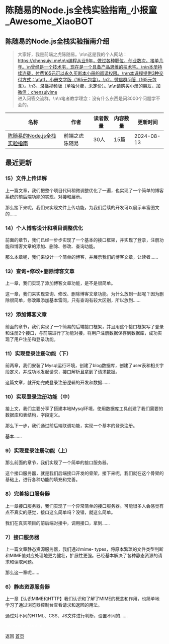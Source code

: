 # 陈随易的Node.js全栈实验指南_小报童_Awesome_XiaoBOT

## 陈随易的Node.js全栈实验指南介绍
> 大家好，我是前端之虎陈随易。\n\n这是我的个人网站：https://chensuiyi.me\n\n编程从业9年，做过各种职位，创业数次，接单几年。\n曾经是一个技术宅，现在是一个具备产品思维的技术宅。\n\n本册持续连载，付费165元可以永久买断本小册的阅读权限。\n\n本课程提供3种交付方式：\n\n1，小册文字版（165元包含）。\n2，微信群问答（165元包含）。\n3，录播视频版（单独付费，未定价）。\n\n请购买小册的朋友，加微信：chensuiyime  
进入问答交流群。\n\n笔者教学理念：没有什么东西是问3000个问题学不会的。  
  


|名称|作者|读者数量|内容数量|更新时间|
|---|---|---|---|---|
|[陈随易的Node.js全栈实验指南](https://xiaobot.net/p/static-deploy?refer=0b133df9-27dc-423b-8101-639049001c13)|前端之虎陈随易|30人|15篇|2024-08-13|

## 最近更新
### 15）文件上传详解

上一篇文章，我们把整个项目代码稍微调整优化了一遍，也实现了一个简单的博客系统的前后端功能的实现，对接和展示。

那么接下来呢，我们来实现文件上传功能，为我们后续的开发可以展示丰富图文的......

### 14）个人博客设计和项目调整优化

前面的章节，我们已经一步步实现了一个基本的接口框架，并实现了登录，注册功能和博客文章的添加、删除、修改、查询功能。

那么本章呢，我们来设计一个简单的博客，并展示我们的博客文章，让读者......

### 13）查询+修改+删除博客文章

上一章，我们实现了添加博客文章功能，是不是很简单。

这一章，我们来实现查询、修改、删除博客文章功能。为什么放到一起呢？因为删除很简单，修改跟添加基本雷同，只有查询有较大区别，所以放到......

### 12）添加博客文章

前面的章节，我们实现了一个简易的后端接口框架，并且用这个接口框架写了登录和注册2个接口，与前端进行了功能对接，将用户注册数据保存到数据库，成功实现了用户注册和登录功能。

### 11）实现登录注册功能（下）

前两章，我们安装了Mysql运行环境，创建了blog数据库，创建了user表和相关字段定义，并成功地发起请求，接口解析且拿到了请求数据。

这篇文章，就开始完成登录注册逻辑的开发和数据......

### 10）实现登录注册功能（中）

接上文，我们主要分享了搭建本地Mysql环境，使用数据库工具创建了我们需要的数据库和表结构，字段定义。

那么下一步，我们通过前后端联调功能，实现一个基本的登录注册。

基本......

### 9）实现登录注册功能（上）

那么前面的章节，我们实现了一个简单的接口服务器。

这个接口服务器，就是我们后端接口开发的骨架，接下来呢，我们就在这个骨架的基础上，进行各种功能的填充和完善。

### 8）完善接口服务器

上一章接口服务器，我们实现了一个异常简单的接口服务器。可能很多人会感觉有点不真实的感觉，接口这么简单吗？没错，就这么简单。

我们在真实项目的前后端对接中，调用接口，拿到......

### 7）接口服务器

上一篇文章静态资源服务器，我们通过mime-
types，将原本繁琐的文件类型判断和MIME值对应处理地更为健壮，扩展性更强。已经基本解决了各种静态资源的请求和读取问题。

那么这一章呢......

### 6）静态资源服务器

上一章【认识MIME和HTTP】我们认识和了解了MIME的概念和作用，也简单地学习了通过浏览器控制台查看请求和返回的用法。

通过对不同的HTML、CSS、JS文件进行判断，设置不同的......


<a href="https://github.com/Reno9527/awesome-xiaobot" style="color: white; text-decoration: none;">awesome-xiaobot</a>

返回 [首页](../README.md)
